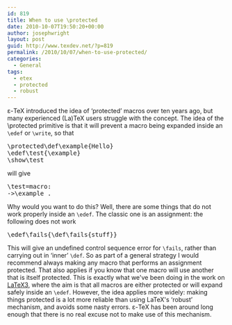 ```yaml
---
id: 819
title: When to use \protected
date: 2010-10-07T19:50:20+00:00
author: josephwright
layout: post
guid: http://www.texdev.net/?p=819
permalink: /2010/10/07/when-to-use-protected/
categories:
  - General
tags:
  - etex
  - protected
  - robust
---
```

ε-TeX introduced the idea of ‘protected’ macros over ten years ago, but many experienced (La)TeX users struggle with the concept. The idea of the \protected primitive is that it will prevent a macro being expanded inside an <code>\edef</code> or <code>\write</code>, so that
<pre>\protected\def\example{Hello}
\edef\test{\example}
\show\test</pre>
will give
<pre>\test=macro:
-&gt;\example .</pre>
Why would you want to do this? Well, there are some things that do not work properly inside an <code>\edef</code>. The classic one is an assignment: the following does not work
<pre>\edef\fails{\def\fails{stuff}}</pre>
This will give an undefined control sequence error for <code>\fails</code>, rather than carrying out in ‘inner’ <code>\def</code>. So as part of a general strategy I would recommend always making any macro that performs an assignment protected. That also applies if you know that one macro will use another that is itself protected. This is exactly what we've been doing in the work on <a href="http://www.latex-project.org/latex3.html">LaTeX3</a>, where the aim is that all macros are either protected or will expand safely inside an <code>\edef</code>. However, the idea applies more widely: making things protected is a lot more reliable than using LaTeX's ‘robust’ mechanism, and avoids some nasty errors. ε-TeX has been around long enough that there is no real excuse not to make use of this mechanism.
